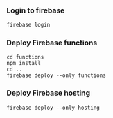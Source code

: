 ### Login to firebase

```bash
firebase login
```

### Deploy Firebase functions

```
cd functions
npm install
cd ..
firebase deploy --only functions
```

### Deploy Firebase hosting

```
firebase deploy --only hosting
```
